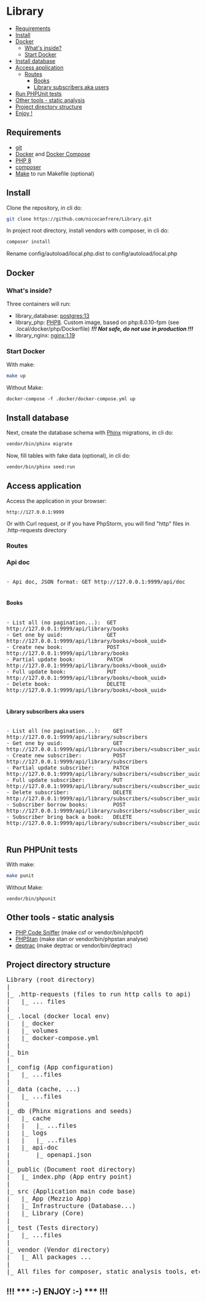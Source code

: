 # Library

- [Requirements](#requirements)
- [Install](#install)
- [Docker](#docker)
  - [What's inside?](#whats-inside)
  - [Start Docker](#start-docker)
- [Install database](#install-database)
- [Access application](#access-application)
  - [Routes](#routes)
    - [Books](#books)
    - [Library subscribers aka users](#library-subscribers-aka-users)
- [Run PHPUnit tests](#run-phpunit-tests)
- [Other tools - static analysis](#other-tools---static-analysis)
- [Project directory structure](#project-directory-structure)
- [Enjoy !](#----enjoy----)

## Requirements

- [git](https://git-scm.com/doc)
- [Docker](https://docs.docker.com/) and [Docker Compose](https://docs.docker.com/compose/)
- [PHP 8](https://www.php.net/docs.php)
- [composer](https://getcomposer.org/)
- [Make](https://www.gnu.org/software/make/manual/make.html) to run Makefile (optional)

## Install

Clone the repository, in cli do:
```bash
git clone https://github.com/nicocanfrere/Library.git
```
In project root directory, install vendors with composer, in cli do:
```bash
composer install
```
Rename config/autoload/local.php.dist to config/autoload/local.php

## Docker

### What's inside?

Three containers will run:
- library_database: [postgres:13](https://hub.docker.com/_/postgres)
- library_php: [PHP8](https://hub.docker.com/_/php). Custom image, based on php:8.0.10-fpm (see .local/docker/php/Dockerfile) ***!!! Not safe, do not use in production !!!***
- library_nginx: [nginx:1.19](https://hub.docker.com/_/nginx)

### Start Docker

With make:

```bash
make up
```

Without Make:

```shell
docker-compose -f .docker/docker-compose.yml up
```

## Install database

Next, create the database schema with [Phinx](https://phinx.org/) migrations, in cli do:
```bash
vendor/bin/phinx migrate
```
Now, fill tables with fake data (optional), in cli do:
```bash
vendor/bin/phinx seed:run
```

## Access application

Access the application in your browser:
```text
http://127.0.0.1:9999
```
Or with Curl request, or if you have PhpStorm, you will find "http" files in .http-requests directory 

### Routes

### Api doc

<pre style="font-size: 16px;">
<code>
- Api doc, JSON format: GET http://127.0.0.1:9999/api/doc
</code>
</pre>

#### Books
<pre style="font-size: 16px;">
<code>
- List all (no pagination...):  GET     http://127.0.0.1:9999/api/library/books
- Get one by uuid:              GET     http://127.0.0.1:9999/api/library/books/&lt;book_uuid&gt;
- Create new book:              POST    http://127.0.0.1:9999/api/library/books
- Partial update book:          PATCH   http://127.0.0.1:9999/api/library/books/&lt;book_uuid&gt;
- Full update book:             PUT     http://127.0.0.1:9999/api/library/books/&lt;book_uuid&gt;
- Delete book:                  DELETE  http://127.0.0.1:9999/api/library/books/&lt;book_uuid&gt;
</code>
</pre>
#### Library subscribers aka users
<pre style="font-size: 16px;">
<code>
- List all (no pagination...):    GET     http://127.0.0.1:9999/api/library/subscribers
- Get one by uuid:                GET     http://127.0.0.1:9999/api/library/subscribers/&lt;subscriber_uuid&gt;
- Create new subscriber:          POST    http://127.0.0.1:9999/api/library/subscribers
- Partial update subscriber:      PATCH   http://127.0.0.1:9999/api/library/subscribers/&lt;subscriber_uuid&gt;
- Full update subscriber:         PUT     http://127.0.0.1:9999/api/library/subscribers/&lt;subscriber_uuid&gt;
- Delete subscriber:              DELETE  http://127.0.0.1:9999/api/library/subscribers/&lt;subscriber_uuid&gt;
- Subscriber borrow books:        POST    http://127.0.0.1:9999/api/library/subscribers/&lt;subscriber_uuid&gt;/books
- Subscriber bring back a book:   DELETE  http://127.0.0.1:9999/api/library/subscribers/&lt;subscriber_uuid&gt;/books/&lt;book_uuid&gt;
</code>
</pre>
## Run PHPUnit tests

With make:

```bash
make punit
```

Without Make:

```shell
vendor/bin/phpunit
```

## Other tools - static analysis

- [PHP Code Sniffer](https://github.com/squizlabs/PHP_CodeSniffer) (make csf or vendor/bin/phpcbf)
- [PHPStan](https://github.com/phpstan/phpstan) (make stan or vendor/bin/phpstan analyse)
- [deptrac](https://github.com/qossmic/deptrac) (make deptrac or vendor/bin/deptrac)

## Project directory structure
<pre style="font-size: 16px;">
Library (root directory)
|
|_ .http-requests (files to run http calls to api)
|   |_ ... files
|
|_ .local (docker local env)
|   |_ docker
|   |_ volumes
|   |_ docker-compose.yml
|
|_ bin
|
|_ config (App configuration)
|   |_ ...files
|
|_ data (cache, ...)
|   |_ ...files
|
|_ db (Phinx migrations and seeds)
|   |_ cache
|   |   |_ ...files
|   |_ logs
|   |   |_ ...files
|   |_ api-doc
|       |_ openapi.json
|
|_ public (Document root directory)
|   |_ index.php (App entry point)
|
|_ src (Application main code base)
|   |_ App (Mezzio App)
|   |_ Infrastructure (Database...)
|   |_ Library (Core)
|
|_ test (Tests directory)
|   |_ ...files
|
|_ vendor (Vendor directory)
|   |_ All packages ...
|
|_ All files for composer, static analysis tools, etc...
</pre>

## !!! *** :-) ENJOY :-) *** !!!

